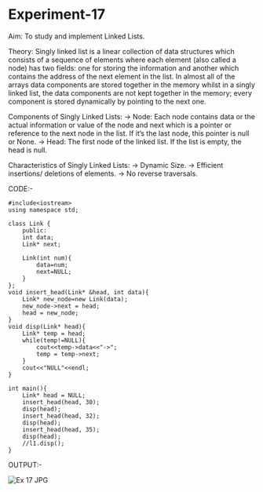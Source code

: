# Experiment-17
Aim:
To study and implement Linked Lists.

Theory:
Singly linked list is a linear collection of data structures which consists of a sequence of elements where each element (also called a node) has two fields: one for storing the information and another which contains the address of the next element in the list. In almost all of the arrays data components are stored together in the memory whilst in a singly linked list, the data components are not kept together in the memory; every component is stored dynamically by pointing to the next one.

Components of Singly Linked Lists:
→ Node:
Each node contains data or the actual information or value of the node and next which is a pointer or reference to the next node in the list. If it’s the last node, this pointer is null or None.
→ Head:
The first node of the linked list. If the list is empty, the head is null.

Characteristics of Singly Linked Lists:
→ Dynamic Size.
→ Efficient insertions/ deletions of elements.
→ No reverse traversals.

CODE:-
```
#include<iostream>
using namespace std;

class Link {
    public:
    int data;
    Link* next;

    Link(int num){
        data=num;
        next=NULL;
    }
};
void insert_head(Link* &head, int data){
    Link* new_node=new Link(data);
    new_node->next = head;
    head = new_node;
}
void disp(Link* head){
    Link* temp = head;
    while(temp!=NULL){
        cout<<temp->data<<"->";
        temp = temp->next;
    }
    cout<<"NULL"<<endl;
}

int main(){
    Link* head = NULL;
    insert_head(head, 30);
    disp(head);
    insert_head(head, 32);
    disp(head);
    insert_head(head, 35);
    disp(head);
    //l1.disp();
}
```

OUTPUT:-

![Ex 17 JPG](https://github.com/user-attachments/assets/0b997bfb-fdbf-4062-b6d5-d662067830f8)

